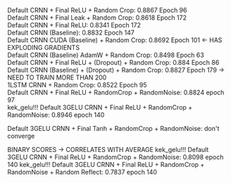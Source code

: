Default CRNN + Final ReLU + Random Crop: 0.8867 Epoch 96  
Default CRNN + Final Leak + Random Crop: 0.8618 Epoch 172  
Default CRNN + Final ReLU: 0.8341 Epoch 172  
Default CRNN (Baseline): 0.8832 Epoch 147  
Default CRNN CUDA (Baseline) + Random Crop: 0.8692 Epoch 101 <- HAS EXPLODING GRADIENTS  
Default CRNN (Baseline) AdamW + Random Crop: 0.8498 Epoch 63  
Default CRNN + Final ReLU + (Dropout) + Random Crop: 0.884 Epoch 86  
Default CRNN (Baseline) + (Dropout) + Random Crop: 0.8827 Epoch 179 -> NEED TO TRAIN MORE THAN 200  
1LSTM CRNN + Random Crop: 0.8522 Epoch 95  
Default CRNN + Final ReLU + RandomCrop + RandomNoise: 0.8824 epoch 97  
kek_gelu!!! Default 3GELU CRNN + Final ReLU + RandomCrop + RandomNoise: 0.8946 epoch 140  

Default 3GELU CRNN + Final Tanh + RandomCrop + RandomNoise: don't converge  

BINARY SCORES -> CORRELATES WITH AVERAGE
kek_gelu!!! Default 3GELU CRNN + Final ReLU + RandomCrop + RandomNoise: 0.8098 epoch 140
kek_gelu!!! Default 3GELU CRNN + Final ReLU + RandomCrop + RandomNoise + Random Reflect: 0.7837 epoch 140
